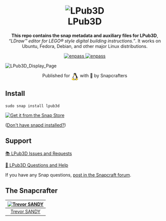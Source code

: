 <h1 align="center">
  <img src="https://trevorsandy.github.io/lpub3d/assets/icon/256x256/apps/lpub3d.png" alt="LPub3D">
  <br />
  LPub3D
</h1>

<p align="center"><b>This repo contains the snap metadata and auxiliary files for LPub3D</b>, <i>“LDraw™ editor for LEGO® style digital building instructions.”</i>. It works on Ubuntu, Fedora, Debian, and other major Linux
distributions.</p>

<p align="center">
<a href="https://snapcraft.io/lpub3d">
  <img alt="enpass" src="https://snapcraft.io/lpub3d/badge.svg" />
</a>
<a href="https://snapcraft.io/lpub3d">
  <img alt="enpass" src="https://snapcraft.io/lpub3d/trending.svg?name=0" />
</a>
</p>

![LPub3D_Display_Page][lpub3d-display]

<p align="center">Published for <img src="https://raw.githubusercontent.com/anythingcodes/slack-emoji-for-techies/gh-pages/emoji/tux.png" align="top" width="24" /> with 💝 by Snapcrafters</p>

## Install

    sudo snap install lpub3d

[![Get it from the Snap Store](https://snapcraft.io/static/images/badges/en/snap-store-black.svg)](https://snapcraft.io/lpub3d)

([Don't have snapd installed?](https://snapcraft.io/docs/core/install))

## Support

[📚 LPub3D Issues and Requests](https://github.com/trevorsandy/lpub3d/issues/new/choose)

[🛟 LPub3D Questions and Help](https://github.com/trevorsandy/lpub3d/discussions)

If you have any Snap questions, [post in the Snapcraft forum](https://forum.snapcraft.io).

## The Snapcrafter

| [![Trevor SANDY](https://trevorsandy.github.io/lpub3d/assets/icon/64x64/apps/lpub3d.png)](https://github.com/trevorsandy/) |
| :---: |
| [Trevor SANDY](https://github.com/trevorsandy/) |

[lpub3d-display]:      https://raw.githubusercontent.com/trevorsandy/lpub3d/master/.github/images/lpub3d_display_page_1609x_849x.png
